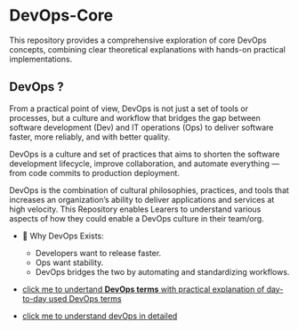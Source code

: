 # DevOps-Core
This repository provides a comprehensive exploration of core DevOps concepts, combining clear theoretical explanations with hands-on practical implementations.

## DevOps ?
From a practical point of view, DevOps is not just a set of tools or processes, but a culture and workflow that bridges the gap between software development (Dev) and IT operations (Ops) to deliver software faster, more reliably, and with better quality. 

DevOps is a culture and set of practices that aims to shorten the software development lifecycle, improve collaboration, and automate everything — from code commits to production deployment.

DevOps is the combination of cultural philosophies, practices, and tools that increases an organization’s ability to deliver applications and services at high velocity. This Repository enables Learers to understand various aspects of how they could enable a DevOps culture in their team/org.

- 🧩 Why DevOps Exists:
  - Developers want to release faster.
  - Ops want stability.
  - DevOps bridges the two by automating and standardizing workflows.

- [click me to undertand **DevOps terms** with practical explanation of day-to-day used DevOps terms](Docs/day-to-day-used-DevOps-terms.md)
- [click me to understand devOps in detailed](Docs/Docs.md)











